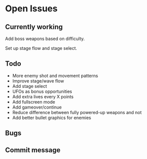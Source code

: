 # Open Issues

## Currently working

Add boss weapons based on difficulty.

Set up stage flow and stage select.

## Todo

- More enemy shot and movement patterns
- Improve stage/wave flow
- Add stage select
- UFOs as bonus opportunities
- Add extra lives every X points
- Add fullscreen mode
- Add gameover/continue
- Reduce difference between fully powered-up weapons and not
- Add better bullet graphics for enemies

## Bugs

## Commit message
